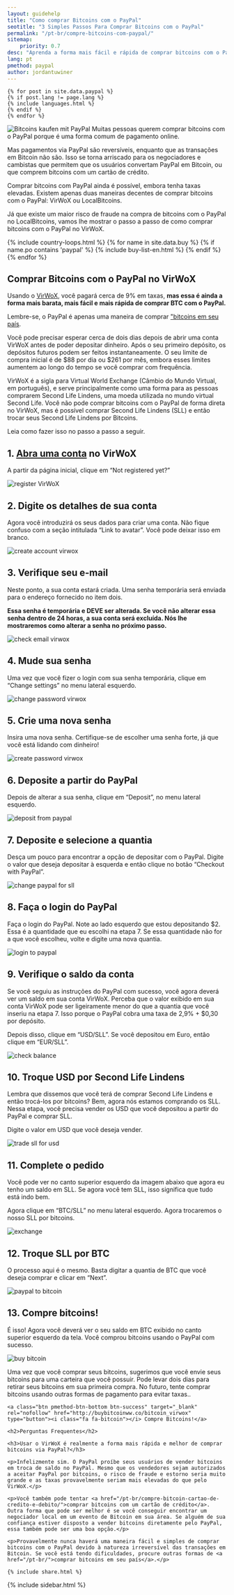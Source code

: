 ```yaml
---
layout: guidehelp
title: "Como comprar Bitcoins com o PayPal"
seotitle: "3 Simples Passos Para Comprar Bitcoins com o PayPal"
permalink: "/pt-br/compre-bitcoins-com-paypal/"
sitemap:
    priority: 0.7
desc: "Aprenda a forma mais fácil e rápida de comprar bitcoins com o PayPal instantaneamente neste guia em passo a passo."  
lang: pt
pmethod: paypal
author: jordantuwiner
---
```

<div class="col-sm-12">

	{% for post in site.data.paypal %}
	{% if post.lang != page.lang %}
	{% include languages.html %}
	{% endif %}
	{% endfor %}

<p><img class="img-responsive halfimg-right" alt="Bitcoins kaufen mit PayPal" src="/img/icons/sepa.png"> Muitas pessoas querem comprar bitcoins com o PayPal porque é uma forma comum de pagamento online.</p>

<p>Mas pagamentos via PayPal são reversíveis, enquanto que as transações em Bitcoin não são. Isso se torna arriscado para os negociadores e cambistas que permitem que os usuários convertam PayPal em Bitcoin, ou que comprem bitcoins com um cartão de crédito.</p>

<p>Comprar bitcoins com PayPal ainda é possível, embora tenha taxas elevadas. Existem apenas duas maneiras decentes de comprar bitcoins com o PayPal: VirWoX ou LocalBitcoins.</p>
 
<p>Já que existe um maior risco de fraude na compra de bitcoins com o PayPal no LocalBitcoins, vamos lhe mostrar o passo a passo de como comprar bitcoins com o PayPal no VirWoX.</p>

</div>

<div class="col-sm-12">
	{% include country-loops.html %}
	{% for name in site.data.buy %}
	{% if name.po contains 'paypal' %}
	{% include buy-list-en.html %}
	{% endif %}
	{% endfor %}
</div>

<div class="col-sm-12 small-large-break">
</div>


<div class="content-with-sidebar col-md-9">
<h2 class="pp-header">Comprar Bitcoins com o PayPal no VirWoX</h2>

<p>Usando o <a href="http://buybitcoinww.co/bitcoin_virwox" rel="nofollow" target="_blank">VirWoX</a>, você pagará cerca de 9% em taxas, <b>mas essa é ainda a forma mais barata, mais fácil e mais rápida de comprar BTC com o PayPal.</b></p> 

<p>Lembre-se, o PayPal é apenas uma maneira de comprar <a href="/pt-br/">"bitcoins em seu país</a>.</p>

<p>Você pode precisar esperar cerca de dois dias depois de abrir uma conta VirWoX antes de poder depositar dinheiro. Após o seu primeiro depósito, os depósitos futuros podem ser feitos instantaneamente. O seu limite de compra inicial é de $88 por dia ou $261 por mês, embora esses limites aumentem ao longo do tempo se você comprar com frequência.</p>

<p>VirWoX é a sigla para Virtual World Exchange (Câmbio do Mundo Virtual, em português), e serve principalmente como uma forma para as pessoas comprarem Second Life Lindens, uma moeda utilizada no mundo virtual Second Life. Você não pode comprar bitcoins com o PayPal de forma direta no VirWoX, mas é possível comprar Second Life Lindens (SLL) e então trocar seus Second Life Lindens por Bitcoins.</p>

<p>Leia como fazer isso no passo a passo a seguir. </p>

<h2>1. <a href="http://buybitcoinww.co/bitcoin_virwox" rel="nofollow" target="_blank">Abra uma conta</a> no VirWoX</h2> 

<p>A partir da página inicial, clique em “Not registered yet?”</p> 

<p><img src="/img/paypaltobtc/1.png" alt="register VirWoX" class="img-responsive kb-helper" /></p> 

<h2 id="enter-the-details-for-your-account">2. Digite os detalhes de sua conta</h2> 

<p>Agora você introduzirá os seus dados para criar uma conta. Não fique confuso com a seção intitulada “Link to avatar”. Você pode deixar isso em branco.</p> 

<p><img src="/img/paypaltobtc/2.png" alt="create account virwox" class="img-responsive kb-helper" /></p> 

<h2 id="check-your-email">3. Verifique seu e-mail</h2> 

<p>Neste ponto, a sua conta estará criada. Uma senha temporária será enviada para o endereço fornecido no item dois.</p> 

<p><strong>Essa senha é temporária e DEVE ser alterada. Se você não alterar essa senha dentro de 24 horas, a sua conta será excluída. Nós lhe mostraremos como alterar a senha no próximo passo.</strong></p> 

<p><img src="/img/paypaltobtc/3.png" alt="check email virwox" class="img-responsive kb-helper" /></p> 

<h2 id="change-your-password">4. Mude sua senha</h2> 

<p>Uma vez que você fizer o login com sua senha temporária, clique em “Change settings” no menu lateral esquerdo.</p> 

<p><img src="/img/paypaltobtc/4.png" alt="change password virwox" class="img-responsive kb-helper" /></p> 

<h2 id="create-a-new-password">5. Crie uma nova senha</h2> 

<p>Insira uma nova senha. Certifique-se de escolher uma senha forte, já que você está lidando com dinheiro!</p> 

<p><img src="/img/paypaltobtc/5.png" alt="create password virwox" class="img-responsive kb-helper" /></p> 

<h2 id="deposit-from-paypal">6. Deposite a partir do PayPal</h2> 

<p>Depois de alterar a sua senha, clique em “Deposit”, no menu lateral esquerdo.</p> 

<p><img src="/img/paypaltobtc/6.png" alt="deposit from paypal" class="img-responsive kb-helper" /></p> 

<h2 id="deposit-and-select-amount">7. Deposite e selecione a quantia</h2> 

<p>Desça um pouco para encontrar a opção de depositar com o PayPal. Digite o valor que deseja depositar à esquerda e então clique no botão “Checkout with PayPal”.</p> 

<p><img src="/img/paypaltobtc/7.png" alt="change paypal for sll" class="img-responsive kb-helper" /></p> 

<h2 id="login-to-paypal">8. Faça o login do PayPal</h2> 

<p>Faça o login do PayPal. Note ao lado esquerdo que estou depositando $2. Essa é a quantidade que eu escolhi na etapa 7. Se essa quantidade não for a que você escolheu, volte e digite uma nova quantia.</p> 

<p><img src="/img/paypaltobtc/8.png" alt="login to paypal" class="img-responsive kb-helper" /></p> 

<h2 id="verify-acccount-balance">9. Verifique o saldo da conta</h2> 

<p>Se você seguiu as instruções do PayPal com sucesso, você agora deverá ver um saldo em sua conta VirWoX. Perceba que o valor exibido em sua conta VirWoX pode ser ligeiramente menor do que a quantia que você inseriu na etapa 7. Isso porque o PayPal cobra uma taxa de 2,9% + $0,30 por depósito.</p> 

<p>Depois disso, clique em “USD/SLL”. Se você depositou em Euro, então clique em “EUR/SLL”.</p> 

<p><img src="/img/paypaltobtc/9.png" alt="check balance" class="img-responsive kb-helper" /></p> 

<h2 id="trade-usd-for-second-life-lindens">10. Troque USD por Second Life Lindens</h2> 

<p>Lembra que dissemos que você terá de comprar Second Life Lindens e então trocá-los por bitcoins? Bem, agora nós estamos comprando os SLL. Nessa etapa, você precisa vender os USD que você depositou a partir do PayPal e comprar SLL.</p> 

<p>Digite o valor em USD que você deseja vender.</p> 

<p><img src="/img/paypaltobtc/10.png" alt="trade sll for usd" class="img-responsive kb-helper" /></p> 

<h2 id="complete-order">11. Complete o pedido</h2> 

<p>Você pode ver no canto superior esquerdo da imagem abaixo que agora eu tenho um saldo em SLL. Se agora você tem SLL, isso significa que tudo está indo bem.</p> 

<p>Agora clique em “BTC/SLL” no menu lateral esquerdo. Agora trocaremos o nosso SLL por bitcoins.</p> 

<p><img src="/img/paypaltobtc/11.png" alt="exchange" class="img-responsive kb-helper" /></p> 

<h2 id="trade-sll-for-btc">12. Troque SLL por BTC</h2> 

<p>O processo aqui é o mesmo. Basta digitar a quantia de BTC que você deseja comprar e clicar em “Next”. </p> 

<p><img src="/img/paypaltobtc/12.png" alt="paypal to bitcoin" class="img-responsive kb-helper" /></p> 

<h2 id="buy-bitcoin">13. Compre bitcoins!</h2> 

<p>É isso! Agora você deverá ver o seu saldo em BTC exibido no canto superior esquerdo da tela. Você comprou bitcoins usando o PayPal com sucesso.</p> 

<p><img src="/img/paypaltobtc/13.png" alt="buy bitcoin" class="img-responsive kb-helper" /></p> 

<p>Uma vez que você comprar seus bitcoins, sugerimos que você envie seus bitcoins para uma carteira que você possuir. Pode levar dois dias para retirar seus bitcoins em sua primeira compra. No futuro, tente comprar bitcoins usando outras formas de pagamento para evitar taxas..</p> 
	
	<a class="btn pmethod-btn-bottom btn-success" target="_blank" rel="nofollow" href="http://buybitcoinww.co/bitcoin_virwox" type="button"><i class="fa fa-bitcoin"></i> Compre Bitcoins!</a>
	
	<h2>Perguntas Frequentes</h2>
	
	<h3>Usar o VirWoX é realmente a forma mais rápida e melhor de comprar bitcoins via PayPal?</h3>
	
	<p>Infelizmente sim. O PayPal proíbe seus usuários de vender bitcoins em troca de saldo no PayPal. Mesmo que os vendedores sejam autorizados a aceitar PayPal por bitcoins, o risco de fraude e estorno seria muito grande e as taxas provavelmente seriam mais elevadas do que pelo VirWoX.</p>
	
	<p>Você também pode tentar <a href="/pt-br/compre-bitcoin-cartao-de-credito-e-debito/">comprar bitcoins com um cartão de crédito</a>. Outra forma que pode ser melhor é se você conseguir encontrar um negociador local em um evento de Bitcoin em sua área. Se alguém de sua confiança estiver disposto a vender bitcoins diretamente pelo PayPal, essa também pode ser uma boa opção.</p>
	
	<p>Provavelmente nunca haverá uma maneira fácil e simples de comprar bitcoins com o PayPal devido à natureza irreversível das transações em Bitcoin. Se você está tendo dificuldades, procure outras formas de <a href="/pt-br/">comprar bitcoins em seu país</a>.</p>
	
	{% include share.html %}
</div>
<div class="sidebar-add col-md-3">
	{% include sidebar.html %}
</div>